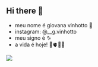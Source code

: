 ## Hi there 👋
- meu nome é giovana vinhotto 🖤
- instagram: @__g.vinhotto
- meu signo é ♑
- a vida é hoje! 🌻🫀🇧🇷




![](https://tenor.com/pt-BR/view/hell-nah-gif-2210754032934244692)
